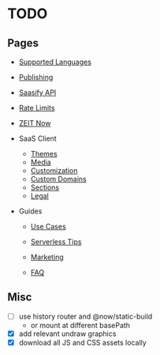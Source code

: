 # TODO

## Pages
  - [Supported Languages](languages.md)
  - [Publishing](publishing.md)
  - [Saasify API](saasify-api.md)
  - [Rate Limits](rate-limits.md)
  - [ZEIT Now](zeit-now.md)

- SaaS Client
  - [Themes](themes.md)
  - [Media](media.md)
  - [Customization](customization.md)
  - [Custom Domains](custom-domains.md)
  - [Sections](sections.md)
  - [Legal](legal.md)

- Guides
  - [Use Cases](use-cases.md)
  - [Serverless Tips](serverless-tips.md)
  - [Marketing](marketing.md)


  - [FAQ](faq.md)

## Misc

- [ ] use history router and @now/static-build
  - or mount at different basePath
- [x] add relevant undraw graphics
- [x] download all JS and CSS assets locally
